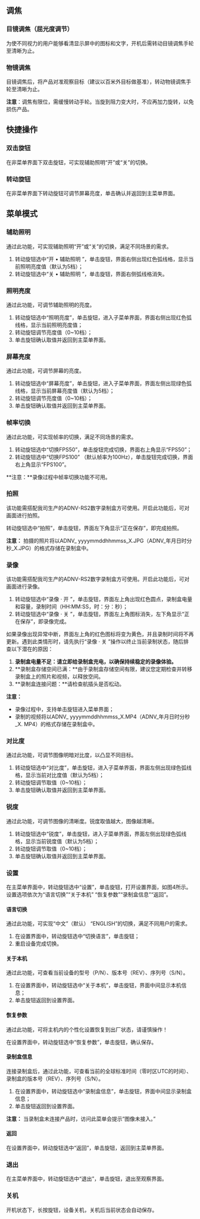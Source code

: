 ﻿
## **调焦**
### 目镜调焦（屈光度调节）
为使不同视力的用户能够看清显示屏中的图标和文字，开机后需转动目镜调焦手轮至清晰为止。

### 物镜调焦
目镜调焦后，将产品对准观察目标（建议以百米外目标做基准），转动物镜调焦手轮至清晰为止。

**注意**：调焦有限位，需缓慢转动手轮。当旋到阻力变大时，不应再加力旋转，以免损伤产品。
## **快捷操作**
### 双击旋钮
在非菜单界面下双击旋钮，可实现辅助照明“开”或“关”的切换。

### 转动旋钮
在非菜单界面下转动旋钮可调节屏幕亮度，单击确认并返回到主菜单界面。

## **菜单模式**
### 辅助照明
通过此功能，可实现辅助照明“开”或“关”的切换，满足不同场景的需求。

1)	转动旋钮选中“开 • 辅助照明 ”，单击旋钮，界面右侧出现红色弧线格，显示当前照明亮度值（默认为5档）；
2)	转动旋钮选中“关 • 辅助照明 ”，单击旋钮，界面右侧弧线格消失。

### 照明亮度
通过此功能，可调节辅助照明的亮度。

1) 转动旋钮选中“照明亮度”，单击旋钮，进入子菜单界面，界面右侧出现红色弧线格，显示当前照明亮度值；
1) 转动旋钮调节亮度值（0~10档）；
1) 单击旋钮确认取值并返回到主菜单界面。

### 屏幕亮度
通过此功能，可调节屏幕的亮度。

1) 转动旋钮选中“屏幕亮度”，单击旋钮，进入子菜单界面，界面左侧出现绿色弧线格，显示当前屏幕亮度值（默认为5档）；
1) 转动旋钮调节亮度值（0~10档）；
1) 单击旋钮确认取值并返回到主菜单界面。

### 帧率切换
通过此功能，可实现帧率的切换，满足不同场景的需求。

1) 转动旋钮选中“切换FPS50”，单击旋钮完成切换，界面右上角显示“FPS50”；
1) 转动旋钮选中“切换FPS100” （默认帧率为100Hz），单击旋钮完成切换，界面右上角显示“FPS100”。

**注意：**录像过程中帧率切换功能不可用。

### 拍照
该功能需搭配我司生产的ADNV-RS2数字录制盒方可使用。开启此功能后，可对画面进行拍照。

转动旋钮选中“拍照”，单击旋钮，界面左下角显示“正在保存”，即完成拍照。

**注意：**
拍摄的照片将以ADNV\_ yyyymmddhhmmss\_X.JPG（ADNV\_年月日时分秒\_X.JPG）的格式存储在录制盒中。

### 录像
该功能需搭配我司生产的ADNV-RS2数字录制盒方可使用。开启此功能后，可对画面进行录像。

1) 转动旋钮选中“录像 · 开 ”，单击旋钮，界面左上角出现红色圆点，录制盒电量和容量，录制时间（HH:MM:SS，时：分：秒）；
1) 转动旋钮选中“录像 · 关 ”，单击旋钮，界面左上角图标消失，左下角显示“正在保存”，即录像完成。

如果录像出现异常中断，界面左上角的红色图标将变为黄色，并且录制时间将不再更新。遇到此类情形时，请先执行“录像 · 关 ”操作以终止当前录制状态，随后排查以下潜在的原因：

1) **录制盒电量不足：**请立即给录制盒充电，以确保持续稳定的录像体验**。**
1) **录制盒存储空间已满：**由于录制盒存储空间有限，建议您定期检查并转移录制盒上的照片和视频，以释放空间。
1) **录制盒连接问题：**请检查航插头是否松动。

**注意：**
- 录像过程中，支持单击旋钮进入菜单界面；
- 录制的视频将以ADNV\_ yyyymmddhhmmss\_X.MP4（ADNV\_年月日时分秒\_X. MP4）的格式存储在录制盒中。

### 对比度
通过此功能，可调节图像明暗对比度，以凸显不同目标。

1) 转动旋钮选中“对比度”，单击旋钮，进入子菜单界面，界面左侧出现绿色弧线格，显示当前对比度值（默认为5档）；
1) 转动旋钮调节取值（0~10档）；
1) 单击旋钮确认取值并返回到主菜单界面。

### 锐度
通过此功能，可调节图像的清晰度。锐度取值越大，图像越清晰。

1) 转动旋钮选中“锐度”，单击旋钮，进入子菜单界面，界面左侧出现绿色弧线格，显示当前锐度值（默认为5档）；
1) 转动旋钮调节取值（0~10档）；
1) 单击旋钮确认取值并返回到主菜单界面。


### 设置
在主菜单界面中，转动旋钮选中“设置”，单击旋钮，打开设置界面，如图4所示。设置选项依次为“语言切换”“关于本机” “恢复参数”“录制盒信息”“返回”。

#### 语言切换
通过此功能，可实现“中文”（默认） “ENGLISH”的切换，满足不同用户的需求。

1) 在设置界面中，转动旋钮选中“切换语言”，单击旋钮；
1) 重启设备完成切换。

#### 关于本机
通过此功能，可查看当前设备的型号（P/N）、版本号（REV）、序列号（S/N）。

1) 在设置界面中，转动旋钮选中“关于本机”，单击旋钮，界面中间显示本机信息；
1) 单击旋钮返回到设置界面。

#### 恢复参数
通过此功能，可将主机内的个性化设置恢复到出厂状态，请谨慎操作！

在设置界面中，转动旋钮选中“恢复参数”，单击旋钮，确认保存。

#### 录制盒信息
连接录制盒后，通过此功能，可查看当前的全球标准时间（零时区UTC的时间）、录制盒的版本号（REV）、序列号（S/N）。

1) 在设置界面中，转动旋钮选中“录制盒信息”，单击旋钮，界面中间显示录制盒信息；
1) 单击旋钮返回到设置界面。

**注意：**
当录制盒未连接产品时，访问此菜单会提示”图像未接入。” 

#### 返回
在设置界面中，转动旋钮选中“返回”，单击旋钮，返回到主菜单界面。

### 退出
在主菜单界面中，转动旋钮选中“退出”，单击旋钮，退出至观察界面。
### 关机
开机状态下，长按旋钮，设备关机，关机后当前状态会自动保存。















